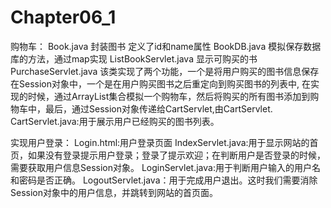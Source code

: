 # Chapter06_1
购物车：
Book.java 封装图书 定义了id和name属性
BookDB.java 模拟保存数据库的方法，通过map实现 
ListBookServlet.java 显示可购买的书
PurchaseServlet.java 该类实现了两个功能，一个是将用户购买的图书信息保存在Session对象中，一个是在用户购买图书之后重定向到购买图书的列表中,
在实现的时候，通过ArrayList集合模拟一个购物车，然后将购买的所有图书添加到购物车中，最后，通过Session对象传递给CartServlet,由CartServlet.
CartServlet.java:用于展示用户已经购买的图书列表。

实现用户登录：
Login.html:用户登录页面
IndexServlet.java:用于显示网站的首页，如果没有登录提示用户登录；登录了提示欢迎；在判断用户是否登录的时候，需要获取用户信息Session对象。
LoginServlet.java:用于判断用户输入的用户名和密码是否正确。
LogoutServlet.java：用于完成用户退出。这时我们需要消除Session对象中的用户信息，并跳转到网站的首页面。
